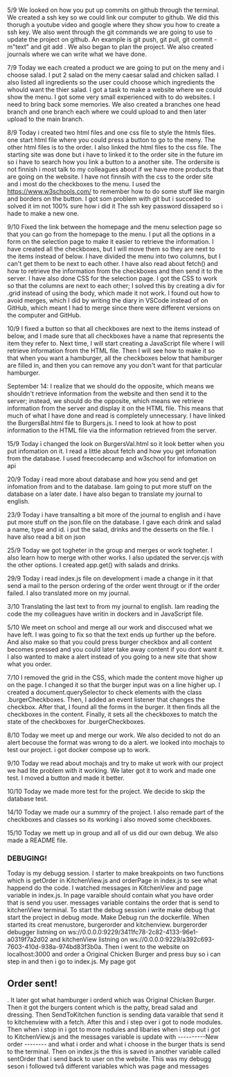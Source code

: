 5/9 We looked on how you put up commits on github through the terminal. We created a ssh key so we could link our computer to github. 
We did this thorugh a youtube video and google where they show you how to create a ssh key. We also went through the git commands 
we are going to use to update the project on github. An example is git push, git pull, git commit -m"text" and git add . 
We also began to plan the project. We also created journals where we can write what we have done.

7/9 Today we each created a product we are going to put on the meny and i choose salad. I put 2 salad on the meny caesar salad and 
chicken sallad. I also listed all ingredients so the user could choose which ingredients the whould want the thier salad. I got a 
task to make a website where we could show the menu. I got some very small experienced with to do websites. I need to bring back 
some memories. We also created a branches one head branch and one branch each where we could upload to and then later upload to 
the main branch.

8/9 Today i created two html files and one css file to style the htmls files. one start html file where you could press a button to go 
to the meny. The other html files is to the order. I also linked the html files to the css file. The starting site was done but i 
have to linked it to the order site in the future im so i have to search how you link a button to a another site. The ordersite is 
not finnish i most talk to my colleagues about if we have more products that are going on the website. I have not finnsih with the 
css to the order site and i most do the checkboxes to the menu. I used the https://www.w3schools.com/ to remember how to do some 
stuff like margin and borders on the button. I got som problem with git but i succeded to solved it im not 100% sure how i did it 
The ssh key password dissaperd so i hade to make a new one.

9/10 Fixed the link between the homepage and the menu selection page so that you can go from the homepage to the menu. 
I put all the options in a form on the selection page to make it easier to retrieve the information. I have created all 
the checkboxes, but I will move them so they are next to the items instead of below. I have divided the menu into two columns, 
but I can't get them to be next to each other. I have also read about fetch() and how to retrieve the information from the 
checkboxes and then send it to the server. I have also done CSS for the selection page. I got the CSS to work so that the columns 
are next to each other; I solved this by creating a div for .grid instead of using the body, which made it not work. I found out 
how to avoid merges, which I did by writing the diary in VSCode instead of on GitHub, which meant I had to merge since there were 
different versions on the computer and GitHub.

10/9 I fixed a button so that all checkboxes are next to the items instead of below, 
and I made sure that all checkboxes have a name that represents the item they refer to. Next time, 
I will start creating a JavaScript file where I will retrieve information from the HTML file. 
Then I will see how to make it so that when you want a hamburger, all the checkboxes below that hamburger are filled in, 
and then you can remove any you don't want for that particular hamburger.

September 14: I realize that we should do the opposite, which means we shouldn't retrieve information 
from the website and then send it to the server; instead, we should do the opposite, which means we retrieve 
information from the server and display it on the HTML file. This means that much of what I have done and read 
is completely unnecessary. I have linked the BurgersBal.html file to Burgers.js. I need to look at how to post 
information to the HTML file via the information retrieved from the server.

15/9 Today i changed the look on BurgersVal.html so it look better when you put infomation on it. 
I read a little about fetch and how you get infomation from the database. I used freecodecamp and 
w3school for infomation on api

20/9 Today i read more about database and how you send and get infomation from and to the database. 
Iam going to put more stuff on the database on a later date. I have also began to translate my journal to english.

23/9 Today i have transalting a bit more of the journal to english and i have put more stuff on the json.file on the database.
I gave each drink and salad a name, type and id.
i put the salad, drinks and the desserts on the file. I have also read a bit on json

25/9 Today we got togheter in the group and merges or work togheter. I also learn how to merge with other works.
I also updated the server.cjs with the other options. I created app.get() with salads and drinks.

29/9 Today i read index.js file on development i made a change in it that send a mail to the person 
ordering of the order went througt or if the order failed. I also translated more on my journal.

3/10 Translating the last text to from my journal to english. Iam reading the code the my colleagues have writin in dockers and in 
JavaScript file.

5/10 We meet on school and merge all our work and disccused what we have left. I was going to fix so that the 
text ends up further up the before. And also make so that you could press burger checkbox and all content becomes pressed
and you could later take away content if you dont want it. I also wanted to make a alert instead of you going to a new site 
that show what you order.

7/10 I removed the grid in the CSS, which made the content move higher up on the page. I changed it so that the burger input
 was on a line higher up. I created a document.querySelector to check elements with the class .burgerCheckboxes. Then, I added 
 an event listener that changes the checkbox. After that, I found all the forms in the burger. It then finds all the checkboxes 
 in the content. Finally, it sets all the checkboxes to match the state of the checkboxes for .burgerCheckboxes.

 8/10 Today we meet up and merge our work. We also decided to not do an alert becouse the format was wrong to do a alert.
 we looked into mochajs to test our project. i got docker compose up to work.

 9/10 Today we read about mochajs and try to make ut work with our project we had lite problem with it working. 
 We later got it to work and made one test. I moved a button and made it better.

 10/10 Today we made more test for the project. We decide to skip the database test.

 14/10 Today we made our a summry of the project. I also remade part of the checkboxes 
 and classes so its working i also moved some checkboxes.

 15/10 Today we mett up in group and all of us did our own debug. We also made a README file.
 
 ### DEBUGING!
 Today is my debugg session. I starter to make breakpoints on two functions which is getOrder in KitchenView.js and orderPage in 
 index.js to see what happend do the code. I watched messages in KitchenView and page variable in index.js.
 In page varaible should contain what you have order that is send you user. messages variable contains the order that is send to
 kitchenView terminal. To start the debug session i write make debug that start the project in debug mode. Make Debug run
 the dockerfile. When started its creat menustore, burgerorder and kitchenview. burgerorder debugger listning on 
 ws://0.0.0.0:9229/3411fc78-2c82-4133-96e1-a0319f7a2d02 and kitchenView listning on 
 ws://0.0.0.0:9229/a392c693-7603-410d-938a-974bd83f3b0a. Then i went to the website on localhost:3000 and order a 
 Original Chicken Burger and press buy so i can step in and then i go to index.js. My page got <h2>Order sent!</h2>.
 It later got what hamburger i orderd which was Original Chicken Burger. Then it got the burgers content which 
 is the patty, bread salad and dressing. 
 Then SendToKitchen function is sending data varaible that send it to kitchenview with a fetch. 
 After this and i step over i got to node modules. Then when i stop in i got to more nodules and libaries when i 
 step out i got to KitchenView.js and the messages variable is update with ----------New order -------- and what i order and what i choose in 
 the burger thats is send to the terminal. Then on index.js the this is saved in another variable called sentOrder 
 that i send back to user on the website. This was my debugg seson i followed två different variables which was page and messages

